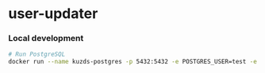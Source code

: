 # user-updater

### Local development
```bash
# Run PostgreSQL
docker run --name kuzds-postgres -p 5432:5432 -e POSTGRES_USER=test -e POSTGRES_PASSWORD=test -e POSTGRES_DB=test_db -d postgres:14-alpine
```